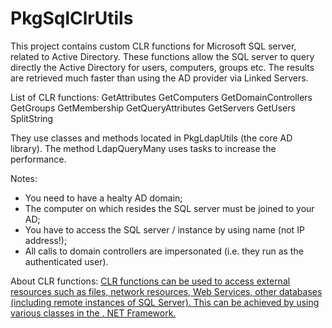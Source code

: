 # PkgSqlClrUtils

This project contains custom CLR functions for Microsoft SQL server, related to Active Directory.
These functions allow the SQL server to query directly the Active Directory for users, computers, groups etc. 
The results are retrieved much faster than using the AD provider via Linked Servers.

List of CLR functions:
GetAttributes
GetComputers
GetDomainControllers
GetGroups
GetMembership
GetQueryAttributes
GetServers
GetUsers
SplitString

They use classes and methods located in PkgLdapUtils (the core AD library). The method LdapQueryMany uses tasks to increase the performance.

Notes:
 * You need to have a healty AD domain;
 * The computer on which resides the SQL server must be joined to your AD;
 * You have to access the SQL server / instance by using name (not IP address!);
 * All calls to domain controllers are impersonated (i.e. they run as the authenticated user).

About CLR functions:
[CLR functions can be used to access external resources such as files, network resources, Web Services, other databases 
(including remote instances of SQL Server). This can be achieved by using various classes in the . NET Framework.](https://learn.microsoft.com/en-us/sql/relational-databases/user-defined-functions/create-clr-functions?view=sql-server-ver16)
